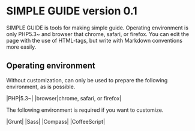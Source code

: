 SIMPLE GUIDE version 0.1
================================================================================

SIMPLE GUIDE is tools for making simple guide.
Operating environment is only PHP5.3~ and browser that chrome, safari, or firefox.
You can edit the page with the use of HTML-tags, but write with Markdown conventions more easily.

Operating environment
--------------------------------------------------------------------------------

Without customization, can only be used to prepare the following environment, as is possible.

|PHP|5.3~|
|browser|chrome, safari, or firefox|

 The following environment is required if you want to customize.

|Grunt|
|Sass|
|Compass|
|CoffeeScript|
